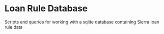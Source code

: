 # Loan Rule Database
 Scripts and queries for working with a sqlite database containing Sierra loan rule data
